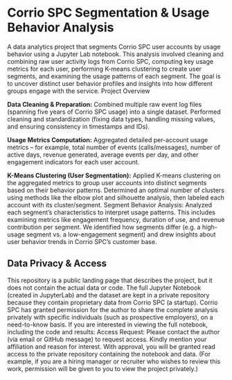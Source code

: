 # Corrio SPC Segmentation & Usage Behavior Analysis

A data analytics project that segments Corrio SPC user accounts by usage behavior using a Jupyter Lab notebook. This analysis involved cleaning and combining raw user activity logs from Corrio SPC, computing key usage metrics for each user, performing K-means clustering to create user segments, and examining the usage patterns of each segment. The goal is to uncover distinct user behavior profiles and insights into how different groups engage with the service.
Project Overview

**Data Cleaning & Preparation:** Combined multiple raw event log files (spanning five years of Corrio SPC usage) into a single dataset. Performed cleaning and standardization (fixing data types, handling missing values, and ensuring consistency in timestamps and IDs).

**Usage Metrics Computation:** Aggregated detailed per-account usage metrics – for example, total number of events (calls/messages), number of active days, revenue generated, average events per day, and other engagement indicators for each user account.

**K-Means Clustering (User Segmentation):** Applied K-means clustering on the aggregated metrics to group user accounts into distinct segments based on their behavior patterns. Determined an optimal number of clusters using methods like the elbow plot and silhouette analysis, then labeled each account with its cluster/segment.
Segment Behavior Analysis: Analyzed each segment’s characteristics to interpret usage patterns. This includes examining metrics like engagement frequency, duration of use, and revenue contribution per segment. We identified how segments differ (e.g. a high-usage segment vs. a low-engagement segment) and drew insights about user behavior trends in Corrio SPC’s customer base.

## Data Privacy & Access
This repository is a public landing page that describes the project, but it does not contain the actual data or code. The full Jupyter Notebook (created in JupyterLab) and the dataset are kept in a private repository because they contain proprietary data from Corrio SPC (a startup). Corrio SPC has granted permission for the author to share the complete analysis privately with specific individuals (such as prospective employers), on a need-to-know basis. If you are interested in viewing the full notebook, including the code and results:
Access Request: Please contact the author (via email or GitHub message) to request access. Kindly mention your affiliation and reason for interest. With approval, you will be granted read access to the private repository containing the notebook and data. (For example, if you are a hiring manager or recruiter who wishes to review this work, permission will be given to you to view the project privately.)

